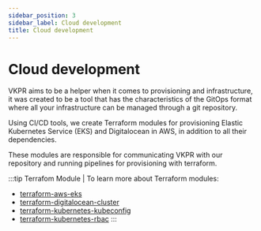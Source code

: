 ```yaml
---
sidebar_position: 3
sidebar_label: Cloud development
title: Cloud development
---
```


# Cloud development 

VKPR aims to be a helper when it comes to provisioning and infrastructure, it was created to be a tool that has the characteristics of the GitOps format where all your infrastructure can be managed through a git repository.

Using CI/CD tools, we create Terraform modules for provisioning Elastic Kubernetes Service (EKS) and Digitalocean in AWS, in addition to all their dependencies.

These modules are responsible for communicating VKPR with our repository and running pipelines for provisioning with terraform.

:::tip Terrafom Module | 
To learn more about Terraform modules:
 - [terraform-aws-eks](https://gitlab.com/vkpr/terraform-aws-eks)
 - [terraform-digitalocean-cluster](https://gitlab.com/vkpr/terraform-digitalocean-cluster)
 - [terraform-kubernetes-kubeconfig](https://gitlab.com/vkpr/terraform-kubernetes-kubeconfig)   
 - [terraform-kubernetes-rbac](https://gitlab.com/vkpr/terraform-kubernetes-rbac) 
:::
